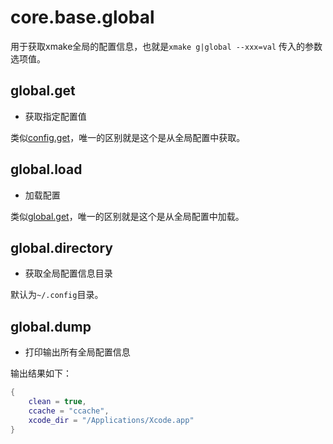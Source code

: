 
# core.base.global

用于获取xmake全局的配置信息，也就是`xmake g|global --xxx=val` 传入的参数选项值。

## global.get

- 获取指定配置值

类似[config.get](/zh/api/scripts/extension-modules/core/project/config#config-get)，唯一的区别就是这个是从全局配置中获取。

## global.load

- 加载配置

类似[global.get](#global-get)，唯一的区别就是这个是从全局配置中加载。

## global.directory

- 获取全局配置信息目录

默认为`~/.config`目录。

## global.dump

- 打印输出所有全局配置信息

输出结果如下：

```lua
{
    clean = true,
    ccache = "ccache",
    xcode_dir = "/Applications/Xcode.app"
}
```
